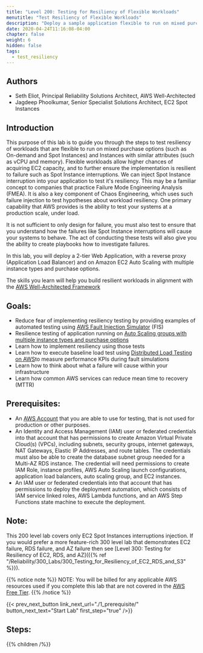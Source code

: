 ```yaml
---
title: "Level 200: Testing for Resiliency of Flexible Workloads"
menutitle: "Test Resiliency of Flexible Workloads"
description: "Deploy a sample application flexible to run on mixed purchase options and instance types. Inject faults simulating EC2 Spot Instance interruptions. These are used as part of Chaos Engineering to test workload resiliency"
date: 2020-04-24T11:16:08-04:00
chapter: false
weight: 6
hidden: false
tags:
  - test_resiliency
---
```

## Authors

* Seth Eliot, Principal Reliability Solutions Architect, AWS Well-Architected
* Jagdeep Phoolkumar, Senior Specialist Solutions Architect, EC2 Spot Instances

## Introduction

This purpose of this lab is to guide you through the steps to test resiliency of workloads that are flexible to run on mixed purchase options (such as On-demand and Spot Instances) and Instances with similar attributes (such as vCPU and memory). Flexible workloads allow higher chances of acquiring EC2 capacity, and to further ensure the implementation is resilient to failure such as Spot Instance interruptions. We can inject Spot Instance interruption into your application to test it's resiliency. This may be a familiar concept to companies that practice Failure Mode Engineering Analysis (FMEA). It is also a key component of Chaos Engineering, which uses such failure injection to test hypotheses about workload resiliency. One primary capability that AWS provides is the ability to test your systems at a production scale, under load.

It is not sufficient to only design for failure, you must also test to ensure that you understand how the failures like Spot Instance interruptions will cause your systems to behave. The act of conducting these tests will also give you the ability to create playbooks how to investigate failures.

In this lab, you will deploy a 2-tier Web Application, with a reverse proxy (Application Load Balancer) and  on Amazon EC2 Auto Scaling with multiple instance types and purchase options.

The skills you learn will help you build resilient workloads in alignment with the [AWS Well-Architected Framework](https://aws.amazon.com/architecture/well-architected/)

## Goals:

* Reduce fear of implementing resiliency testing by providing examples of automated testing using [AWS Fault Injection Simulator](https://aws.amazon.com/fis/) (FIS)
* Resilience testing of application running on [Auto Scaling groups with multiple instance types and purchase options](https://docs.aws.amazon.com/autoscaling/ec2/userguide/ec2-auto-scaling-mixed-instances-groups.html)
* Learn how to implement resiliency using those tests
* Learn how to execute baseline load test using [Distributed Load Testing on AWS](https://aws.amazon.com/solutions/implementations/distributed-load-testing-on-aws/)to measure performance KPIs during fault simulations
* Learn how to think about what a failure will cause within your infrastructure
* Learn how common AWS services can reduce mean time to recovery (MTTR)

## Prerequisites:

* An
[AWS Account](https://portal.aws.amazon.com/gp/aws/developer/registration/index.html) that you are able to use for testing, that is not used for production or other purposes.
* An Identity and Access Management (IAM) user or federated credentials into that account that has permissions to create Amazon Virtual Private Cloud(s) (VPCs), including subnets, security groups, internet gateways, NAT Gateways, Elastic IP Addresses, and route tables. The credentials must also be able to create the database subnet group needed for a Multi-AZ RDS instance. The credential will need permissions to create IAM Role, instance profiles, AWS Auto Scaling launch configurations, application load balancers, auto scaling group, and EC2 instances.
* An IAM user or federated credentials into that account that has permissions to deploy the deployment automation, which consists of IAM service linked roles, AWS Lambda functions, and an AWS Step Functions state machine to execute the deployment.

## Note:

This 200 level lab covers only EC2 Spot Instances interruptions injection. If you would prefer a more feature-rich 300 level lab that demonstrates EC2 failure, RDS failure, and AZ failure then see [Level 300: Testing for Resiliency of EC2, RDS, and AZ]({{% ref "/Reliability/300_Labs/300_Testing_for_Resiliency_of_EC2_RDS_and_S3" %}}).

{{% notice note %}}
NOTE: You will be billed for any applicable AWS resources used if you complete this lab that are not covered in the [AWS Free Tier](https://aws.amazon.com/free/).
{{% /notice %}}

{{< prev_next_button link_next_url="./1_prerequisite/" button_next_text="Start Lab" first_step="true" />}}

## Steps:
{{% children /%}}
